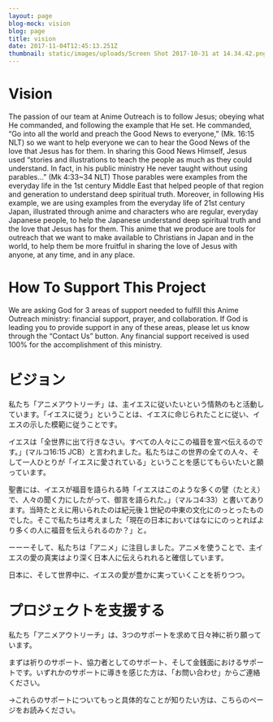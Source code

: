 ```yaml
---
layout: page
blog-mock: vision
blog: page
title: vision
date: 2017-11-04T12:45:13.251Z
thumbnail: static/images/uploads/Screen Shot 2017-10-31 at 14.34.42.png
---
```

# Vision

The passion of our team at Anime Outreach is to follow Jesus; obeying what He commanded, and following the example that He set. He commanded, “Go into all the world and preach the Good News to everyone,” (Mk. 16:15 NLT) so we want to help everyone we can to hear the Good News of the love that Jesus has for them. In sharing this Good News Himself, Jesus used “stories and illustrations to teach the people as much as they could understand. In fact, in his public ministry He never taught without using parables…” (Mk 4:33~34 NLT) Those parables were examples from the everyday life in the 1st century Middle East that helped people of that region and generation to understand deep spiritual truth. Moreover, in following His example, we are using examples from the everyday life of 21st century Japan, illustrated through anime and characters who are regular, everyday Japanese people, to help the Japanese understand deep spiritual truth and the love that Jesus has for them. This anime that we produce are tools for outreach that we want to make available to Christians in Japan and in the world, to help them be more fruitful in sharing the love of Jesus with anyone, at any time, and in any place.

# How To Support This Project

We are asking God for 3 areas of support needed to fulfill this Anime Outreach ministry: financial support, prayer, and collaboration. If God is leading you to provide support in any of these areas, please let us know through the “Contact Us” button. Any financial support received is used 100% for the accomplishment of this ministry.

# ビジョン

私たち「アニメアウトリーチ」は、主イエスに従いたいという情熱のもと活動しています。「イエスに従う」ということは、イエスに命じられたことに従い、イエスの示した模範に従うことです。

イエスは「全世界に出て行きなさい。すべての人々にこの福音を宣べ伝えるのです。」(マルコ16:15 JCB）と言われました。私たちはこの世界の全ての人々、そして一人ひとりが「イエスに愛されている」ということを感じてもらいたいと願っています。

聖書には、イエスが福音を語られる時「イエスはこのような多くの譬（たとえ）で、人々の聞く力にしたがって、御言を語られた。」（マルコ4:33）と書いてあります。当時たとえに用いられたのは紀元後１世紀の中東の文化にのっとったものでした。そこで私たちは考えました「現在の日本においてはなににのっとればより多くの人に福音を伝えられるのか？」と。

ーーーそして、私たちは「アニメ」に注目しました。アニメを使うことで、主イエスの愛の真実はより深く日本人に伝えられれると確信しています。

日本に、そして世界中に、イエスの愛が豊かに実っていくことを祈りつつ。

# プロジェクトを支援する

私たち「アニメアウトリーチ」は、3つのサポートを求めて日々神に祈り願っています。

まずは祈りのサポート、協力者としてのサポート、そして金銭面におけるサポートです。いずれかのサポートに導きを感じた方は、「お問い合わせ」からご連絡ください。

→これらのサポートについてもっと具体的なことが知りたい方は、こちらのページをお読みください。
